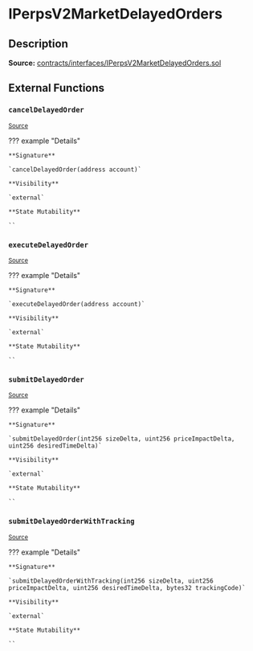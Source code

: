 # IPerpsV2MarketDelayedOrders

## Description

**Source:** [contracts/interfaces/IPerpsV2MarketDelayedOrders.sol](https://github.com/Synthetixio/synthetix/tree/v2.84.2-alpha/contracts/interfaces/IPerpsV2MarketDelayedOrders.sol)

## External Functions

### `cancelDelayedOrder`

<sub>[Source](https://github.com/Synthetixio/synthetix/tree/v2.84.2-alpha/contracts/interfaces/IPerpsV2MarketDelayedOrders.sol#L17)</sub>

??? example "Details"

    **Signature**

    `cancelDelayedOrder(address account)`

    **Visibility**

    `external`

    **State Mutability**

    ``

### `executeDelayedOrder`

<sub>[Source](https://github.com/Synthetixio/synthetix/tree/v2.84.2-alpha/contracts/interfaces/IPerpsV2MarketDelayedOrders.sol#L19)</sub>

??? example "Details"

    **Signature**

    `executeDelayedOrder(address account)`

    **Visibility**

    `external`

    **State Mutability**

    ``

### `submitDelayedOrder`

<sub>[Source](https://github.com/Synthetixio/synthetix/tree/v2.84.2-alpha/contracts/interfaces/IPerpsV2MarketDelayedOrders.sol#L4)</sub>

??? example "Details"

    **Signature**

    `submitDelayedOrder(int256 sizeDelta, uint256 priceImpactDelta, uint256 desiredTimeDelta)`

    **Visibility**

    `external`

    **State Mutability**

    ``

### `submitDelayedOrderWithTracking`

<sub>[Source](https://github.com/Synthetixio/synthetix/tree/v2.84.2-alpha/contracts/interfaces/IPerpsV2MarketDelayedOrders.sol#L10)</sub>

??? example "Details"

    **Signature**

    `submitDelayedOrderWithTracking(int256 sizeDelta, uint256 priceImpactDelta, uint256 desiredTimeDelta, bytes32 trackingCode)`

    **Visibility**

    `external`

    **State Mutability**

    ``

